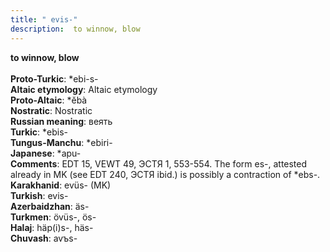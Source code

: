 ```yaml
---
title: " evis-"
description:  to winnow, blow
---
```

<strong> to winnow, blow</strong><br><br>
<strong>Proto-Turkic</strong>:  *ebi-s-<br>
<strong>Altaic etymology</strong>:  Altaic etymology<br>
<strong> Proto-Altaic</strong>:  *ĕbà<br>
<strong>Nostratic</strong>:  Nostratic<br>
<strong>Russian meaning</strong>:  веять<br>
<strong>Turkic</strong>:  *ebis-<br>
<strong>Tungus-Manchu</strong>:  *ebiri-<br>
<strong>Japanese</strong>:  *apu-<br>
<strong>Comments</strong>:  EDT 15, VEWT 49, ЭСТЯ 1, 553-554. The form es-, attested already in MK (see EDT 240, ЭСТЯ ibid.) is possibly a contraction of *ebs-.<br>
<strong>Karakhanid</strong>:  evüs- (MK)<br>
<strong>Turkish</strong>:  evis-<br>
<strong>Azerbaidzhan</strong>:  äs-<br>
<strong>Turkmen</strong>:  övüs-, ös-<br>
<strong>Halaj</strong>:  häp(i)s-, häs-<br>
<strong>Chuvash</strong>:  avъs-<br>


